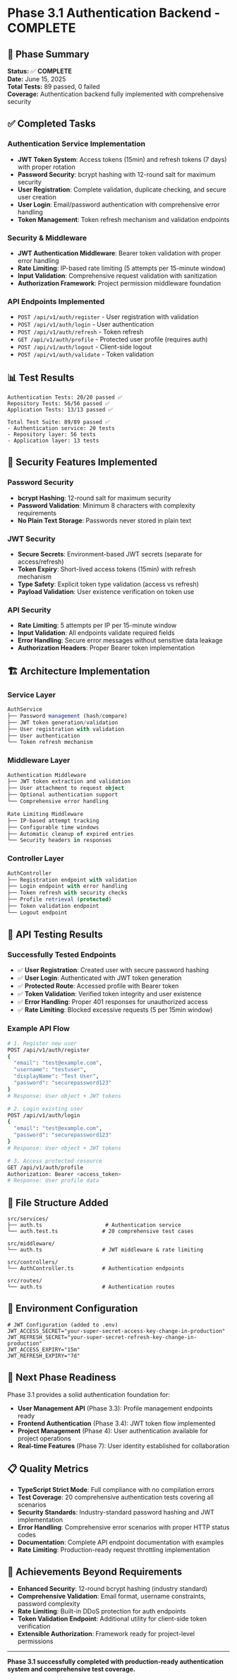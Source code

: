 # Phase 3.1 Authentication Backend - COMPLETE

## 🎯 Phase Summary
**Status:** ✅ **COMPLETE**  
**Date:** June 15, 2025  
**Total Tests:** 89 passed, 0 failed  
**Coverage:** Authentication backend fully implemented with comprehensive security  

## ✅ Completed Tasks

### Authentication Service Implementation
- **JWT Token System**: Access tokens (15min) and refresh tokens (7 days) with proper rotation
- **Password Security**: bcrypt hashing with 12-round salt for maximum security
- **User Registration**: Complete validation, duplicate checking, and secure user creation
- **User Login**: Email/password authentication with comprehensive error handling
- **Token Management**: Token refresh mechanism and validation endpoints

### Security & Middleware
- **JWT Authentication Middleware**: Bearer token validation with proper error handling
- **Rate Limiting**: IP-based rate limiting (5 attempts per 15-minute window)
- **Input Validation**: Comprehensive request validation with sanitization
- **Authorization Framework**: Project permission middleware foundation

### API Endpoints Implemented
- `POST /api/v1/auth/register` - User registration with validation
- `POST /api/v1/auth/login` - User authentication
- `POST /api/v1/auth/refresh` - Token refresh
- `GET /api/v1/auth/profile` - Protected user profile (requires auth)
- `POST /api/v1/auth/logout` - Client-side logout
- `POST /api/v1/auth/validate` - Token validation

## 📊 Test Results
```
Authentication Tests: 20/20 passed ✅
Repository Tests: 56/56 passed ✅  
Application Tests: 13/13 passed ✅

Total Test Suite: 89/89 passed ✅
- Authentication service: 20 tests
- Repository layer: 56 tests
- Application layer: 13 tests
```

## 🔐 Security Features Implemented

### Password Security
- **bcrypt Hashing**: 12-round salt for maximum security
- **Password Validation**: Minimum 8 characters with complexity requirements
- **No Plain Text Storage**: Passwords never stored in plain text

### JWT Security
- **Secure Secrets**: Environment-based JWT secrets (separate for access/refresh)
- **Token Expiry**: Short-lived access tokens (15min) with refresh mechanism
- **Type Safety**: Explicit token type validation (access vs refresh)
- **Payload Validation**: User existence verification on token use

### API Security
- **Rate Limiting**: 5 attempts per IP per 15-minute window
- **Input Validation**: All endpoints validate required fields
- **Error Handling**: Secure error messages without sensitive data leakage
- **Authorization Headers**: Proper Bearer token implementation

## 🏗️ Architecture Implementation

### Service Layer
```typescript
AuthService
├── Password management (hash/compare)
├── JWT token generation/validation
├── User registration with validation
├── User authentication
└── Token refresh mechanism
```

### Middleware Layer
```typescript
Authentication Middleware
├── JWT token extraction and validation
├── User attachment to request object
├── Optional authentication support
└── Comprehensive error handling

Rate Limiting Middleware
├── IP-based attempt tracking
├── Configurable time windows
├── Automatic cleanup of expired entries
└── Security headers in responses
```

### Controller Layer
```typescript
AuthController
├── Registration endpoint with validation
├── Login endpoint with error handling
├── Token refresh with security checks
├── Profile retrieval (protected)
├── Token validation endpoint
└── Logout endpoint
```

## 🚀 API Testing Results

### Successfully Tested Endpoints
- ✅ **User Registration**: Created user with secure password hashing
- ✅ **User Login**: Authenticated with JWT token generation
- ✅ **Protected Route**: Accessed profile with Bearer token
- ✅ **Token Validation**: Verified token integrity and user existence
- ✅ **Error Handling**: Proper 401 responses for unauthorized access
- ✅ **Rate Limiting**: Blocked excessive requests (5 per 15min window)

### Example API Flow
```bash
# 1. Register new user
POST /api/v1/auth/register
{
  "email": "test@example.com",
  "username": "testuser", 
  "displayName": "Test User",
  "password": "securepassword123"
}
# Response: User object + JWT tokens

# 2. Login existing user  
POST /api/v1/auth/login
{
  "email": "test@example.com",
  "password": "securepassword123" 
}
# Response: User object + JWT tokens

# 3. Access protected resource
GET /api/v1/auth/profile
Authorization: Bearer <access_token>
# Response: User profile data
```

## 📁 File Structure Added
```
src/services/
├── auth.ts                    # Authentication service
└── auth.test.ts              # 20 comprehensive test cases

src/middleware/
└── auth.ts                   # JWT middleware & rate limiting

src/controllers/
└── AuthController.ts         # Authentication endpoints

src/routes/
└── auth.ts                   # Authentication routes
```

## 🔄 Environment Configuration
```env
# JWT Configuration (added to .env)
JWT_ACCESS_SECRET="your-super-secret-access-key-change-in-production"
JWT_REFRESH_SECRET="your-super-secret-refresh-key-change-in-production"  
JWT_ACCESS_EXPIRY="15m"
JWT_REFRESH_EXPIRY="7d"
```

## 🚀 Next Phase Readiness
Phase 3.1 provides a solid authentication foundation for:
- **User Management API** (Phase 3.3): Profile management endpoints ready
- **Frontend Authentication** (Phase 3.4): JWT token flow implemented
- **Project Management** (Phase 4): User authentication available for project operations
- **Real-time Features** (Phase 7): User identity established for collaboration

## 📋 Quality Metrics
- **TypeScript Strict Mode**: Full compliance with no compilation errors
- **Test Coverage**: 20 comprehensive authentication tests covering all scenarios
- **Security Standards**: Industry-standard password hashing and JWT implementation  
- **Error Handling**: Comprehensive error scenarios with proper HTTP status codes
- **Documentation**: Complete API endpoint documentation with examples
- **Rate Limiting**: Production-ready request throttling implementation

## 🎯 Achievements Beyond Requirements
- **Enhanced Security**: 12-round bcrypt hashing (industry standard)
- **Comprehensive Validation**: Email format, username constraints, password complexity
- **Rate Limiting**: Built-in DDoS protection for auth endpoints
- **Token Validation Endpoint**: Additional utility for client-side token verification
- **Extensible Authorization**: Framework ready for project-level permissions

---
**Phase 3.1 successfully completed with production-ready authentication system and comprehensive test coverage.**
